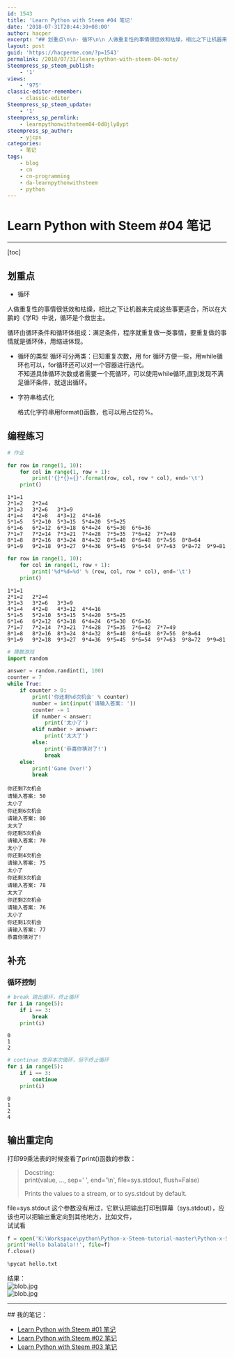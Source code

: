 ```yaml
---
id: 1543
title: 'Learn Python with Steem #04 笔记'
date: '2018-07-31T20:44:30+08:00'
author: hacper
excerpt: "## 划重点\n\n- 循环\n\n 人做重复性的事情很低效和枯燥，相比之下让机器来完成机器更适合，所以在大鹏的《学R》中说，循环是个救世主。\n 循环由循环条件和循环体组成：满足条件，程序就重复做一类事情，要重复做的事情就是循环体，用缩进体现。\n\n- 循环的类型 \n\n 循环可分两类：已知重复次数，用 for 循环方便一些，用while循环也可以，for循环还可以对一个容器进行迭代。 \n 不知道具体循环次数或者需要一个死循环，可以使用while循环,直到发现不满足循环条件，就退出循环。\n\n- 字符串格式化\n\n 格式化字符串用format()函数，也可以用占位符%。"
layout: post
guid: 'https://hacperme.com/?p=1543'
permalink: /2018/07/31/learn-python-with-steem-04-note/
Steempress_sp_steem_publish:
    - '1'
views:
    - '975'
classic-editor-remember:
    - classic-editor
Steempress_sp_steem_update:
    - '1'
steempress_sp_permlink:
    - learnpythonwithsteem04-0d8jly8ypt
steempress_sp_author:
    - yjcps
categories:
    - 笔记
tags:
    - blog
    - cn
    - cn-programming
    - da-learnpythonwithsteem
    - python
---
```


# Learn Python with Steem #04 笔记

- - - - - -

\[toc\]

## 划重点

- 循环

人做重复性的事情很低效和枯燥，相比之下让机器来完成这些事更适合，所以在大鹏的《学R》中说，循环是个救世主。

循环由循环条件和循环体组成：满足条件，程序就重复做一类事情，要重复做的事情就是循环体，用缩进体现。

- 循环的类型 循环可分两类：已知重复次数，用 for 循环方便一些，用while循环也可以，for循环还可以对一个容器进行迭代。  
  不知道具体循环次数或者需要一个死循环，可以使用while循环,直到发现不满足循环条件，就退出循环。
- 字符串格式化
  
  格式化字符串用format()函数，也可以用占位符%。

## 编程练习

```python
# 作业 

for row in range(1, 10):
    for col in range(1, row + 1):
        print('{}*{}={}'.format(row, col, row * col), end='\t')
    print()

```

```
1*1=1   
2*1=2   2*2=4   
3*1=3   3*2=6   3*3=9   
4*1=4   4*2=8   4*3=12  4*4=16  
5*1=5   5*2=10  5*3=15  5*4=20  5*5=25  
6*1=6   6*2=12  6*3=18  6*4=24  6*5=30  6*6=36  
7*1=7   7*2=14  7*3=21  7*4=28  7*5=35  7*6=42  7*7=49  
8*1=8   8*2=16  8*3=24  8*4=32  8*5=40  8*6=48  8*7=56  8*8=64  
9*1=9   9*2=18  9*3=27  9*4=36  9*5=45  9*6=54  9*7=63  9*8=72  9*9=81  

```

```python
for row in range(1, 10):
    for col in range(1, row + 1):
        print('%d*%d=%d' % (row, col, row * col), end='\t')
    print()


```

```
1*1=1   
2*1=2   2*2=4   
3*1=3   3*2=6   3*3=9   
4*1=4   4*2=8   4*3=12  4*4=16  
5*1=5   5*2=10  5*3=15  5*4=20  5*5=25  
6*1=6   6*2=12  6*3=18  6*4=24  6*5=30  6*6=36  
7*1=7   7*2=14  7*3=21  7*4=28  7*5=35  7*6=42  7*7=49  
8*1=8   8*2=16  8*3=24  8*4=32  8*5=40  8*6=48  8*7=56  8*8=64  
9*1=9   9*2=18  9*3=27  9*4=36  9*5=45  9*6=54  9*7=63  9*8=72  9*9=81  

```

```python
# 猜数游戏
import random

answer = random.randint(1, 100)
counter = 7
while True:
    if counter > 0:
        print('你还剩%d次机会' % counter)
        number = int(input('请输入答案: '))
        counter -= 1
        if number < answer:
            print('太小了')
        elif number > answer:
            print('太大了')
        else:
            print('恭喜你猜对了!')
            break
    else:
        print('Game Over!')
        break


```

```
你还剩7次机会
请输入答案: 50
太小了
你还剩6次机会
请输入答案: 80
太大了
你还剩5次机会
请输入答案: 70
太小了
你还剩4次机会
请输入答案: 75
太小了
你还剩3次机会
请输入答案: 78
太大了
你还剩2次机会
请输入答案: 76
太小了
你还剩1次机会
请输入答案: 77
恭喜你猜对了!

```

## 补充

### 循环控制

```python
# break 跳出循环，终止循环
for i in range(5):
    if i == 3:
        break
    print(i)

```

```
0
1
2

```

```python
# continue 放弃本次循环，但不终止循环
for i in range(5):
    if i == 3:
        continue
    print(i)

```

```
0
1
2
4

```

## 输出重定向

打印99乘法表的时候查看了print()函数的参数：

> Docstring:  
>  print(value, ..., sep=' ', end='\\n', file=sys.stdout, flush=False)
> 
>  Prints the values to a stream, or to sys.stdout by default.

file=sys.stdout 这个参数没有用过，它默认把输出打印到屏幕（sys.stdout），应该也可以把输出重定向到其他地方，比如文件，  
试试看

```python
f = open('K:\Workspace\python\Python-x-Steem-tutorial-master\Python-x-Steem-tutorial\hello.txt', 'w')
print('Hello balabala!!', file=f)
f.close()


```

```python
%pycat hello.txt


```

结果：  
![blob.jpg](https://i.loli.net/2018/07/31/5b6054cfaca3e.jpg)  
![blob.jpg](https://i.loli.net/2018/07/31/5b6055162315c.jpg)

- - - - - -

\## 我的笔记：

- [Learn Python with Steem #01 笔记](https://busy.org/@yjcps/learn-python-with-steem-01)
- [Learn Python with Steem #02 笔记](https://busy.org/@yjcps/learnpythonwithsteem02-2ilwe1ti59)
- [Learn Python with Steem #03 笔记](https://busy.org/@yjcps/learnpythonwithsteem03-l5w15fszh9)